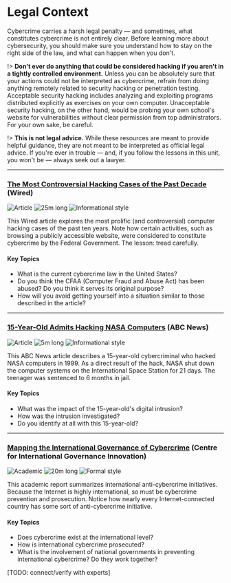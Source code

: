 # Legal Context

Cybercrime carries a harsh legal penalty — and sometimes, what constitutes cybercrime is not entirely clear. Before learning more about cybersecurity, you should make sure you understand how to stay on the right side of the law, and what can happen when you don't.

!> **Don't ever do anything that could be considered hacking if you aren't in a tightly controlled environment.** Unless you can be absolutely sure that your actions could not be interpreted as cybercrime, refrain from doing anything remotely related to security hacking or penetration testing. Acceptable security hacking includes analyzing and exploiting programs distributed explicitly as exercises on your own computer. Unacceptable security hacking, on the other hand, would be probing your own school's website for vulnerabilities without clear permission from top administrators. For your own sake, be careful.

!> **This is not legal advice.** While these resources are meant to provide helpful guidance, they are not meant to be interpreted as official legal advice. If you're ever in trouble — and, if you follow the lessons in this unit, you won't be — always seek out a lawyer.

---

### [The Most Controversial Hacking Cases of the Past Decade](https://www.wired.com/2015/10/cfaa-computer-fraud-abuse-act-most-controversial-computer-hacking-cases/) (Wired)

![Article](https://img.shields.io/badge/Type-Article-success.svg)
![25m long](https://img.shields.io/badge/Duration-15m-yellow.svg)
![Informational style](https://img.shields.io/badge/Style-Informational-informational.svg)

This Wired article explores the most prolific (and controversial) computer hacking cases of the past ten years. Note how certain activities, such as browsing a publicly accessible website, were considered to constitute cybercrime by the Federal Government. The lesson: tread carefully.

#### Key Topics

* What is the current cybercrime law in the United States?
* Do you think the CFAA (Computer Fraud and Abuse Act) has been abused? Do you think it serves its original purpose?
* How will you avoid getting yourself into a situation similar to those described in the article?

---

### [15-Year-Old Admits Hacking NASA Computers](https://abcnews.go.com/Technology/story?id=119423&page=1) (ABC News)

![Article](https://img.shields.io/badge/Type-Article-success.svg)
![5m long](https://img.shields.io/badge/Duration-15m-yellow.svg)
![Informational style](https://img.shields.io/badge/Style-Informational-informational.svg)

This ABC News article describes a 15-year-old cybercriminal who hacked NASA computers in 1999. As a direct result of the hack, NASA shut down the computer systems on the International Space Station for 21 days. The teenager was sentenced to 6 months in jail. 

#### Key Topics

* What was the impact of the 15-year-old's digital intrusion?
* How was the intrusion investigated?
* Do you identify at all with this 15-year-old?

---

### [Mapping the International Governance of Cybercrime](https://www.jstor.org/stable/resrep17311.10) (Centre for International Governance Innovation)

![Academic](https://img.shields.io/badge/Type-Academic-success.svg)
![20m long](https://img.shields.io/badge/Duration-15m-yellow.svg)
![Formal style](https://img.shields.io/badge/Style-Formal-informational.svg)

This academic report summarizes international anti-cybercrime initiatives. Because the Internet is highly international, so must be cybercrime prevention and prosecution. Notice how nearly every Internet-connected country has some sort of anti-cybercrime initiative.

#### Key Topics

* Does cybercrime exist at the international level?
* How is international cybercrime prosecuted?
* What is the involvement of national governments in preventing international cybercrime? Do they work together?

[TODO: connect/verify with experts]